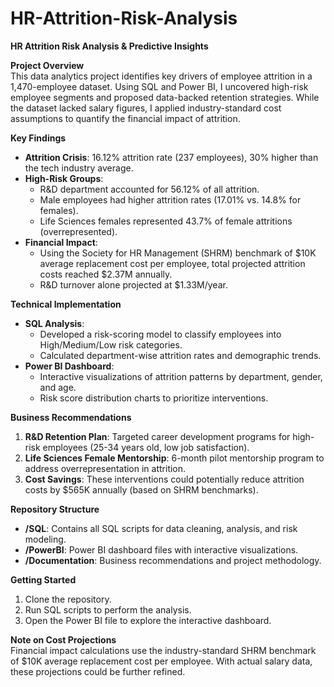 # HR-Attrition-Risk-Analysis

**HR Attrition Risk Analysis & Predictive Insights**  

**Project Overview**  
This data analytics project identifies key drivers of employee attrition in a 1,470-employee dataset. Using SQL and Power BI, I uncovered high-risk employee segments and proposed data-backed retention strategies. While the dataset lacked salary figures, I applied industry-standard cost assumptions to quantify the financial impact of attrition.  

**Key Findings**  
- **Attrition Crisis**: 16.12% attrition rate (237 employees), 30% higher than the tech industry average.  
- **High-Risk Groups**:  
  - R&D department accounted for 56.12% of all attrition.  
  - Male employees had higher attrition rates (17.01% vs. 14.8% for females).  
  - Life Sciences females represented 43.7% of female attritions (overrepresented).  
- **Financial Impact**:  
  - Using the Society for HR Management (SHRM) benchmark of $10K average replacement cost per employee, total projected attrition costs reached $2.37M annually.  
  - R&D turnover alone projected at $1.33M/year.  

**Technical Implementation**  
- **SQL Analysis**:  
  - Developed a risk-scoring model to classify employees into High/Medium/Low risk categories.  
  - Calculated department-wise attrition rates and demographic trends.  
- **Power BI Dashboard**:  
  - Interactive visualizations of attrition patterns by department, gender, and age.  
  - Risk score distribution charts to prioritize interventions.  

**Business Recommendations**  
1. **R&D Retention Plan**: Targeted career development programs for high-risk employees (25-34 years old, low job satisfaction).  
2. **Life Sciences Female Mentorship**: 6-month pilot mentorship program to address overrepresentation in attrition.  
3. **Cost Savings**: These interventions could potentially reduce attrition costs by $565K annually (based on SHRM benchmarks).  

**Repository Structure**  
- **/SQL**: Contains all SQL scripts for data cleaning, analysis, and risk modeling.  
- **/PowerBI**: Power BI dashboard files with interactive visualizations.  
- **/Documentation**: Business recommendations and project methodology.  

**Getting Started**  
1. Clone the repository.  
2. Run SQL scripts to perform the analysis.  
3. Open the Power BI file to explore the interactive dashboard.  

**Note on Cost Projections**  
Financial impact calculations use the industry-standard SHRM benchmark of $10K average replacement cost per employee. With actual salary data, these projections could be further refined.  
